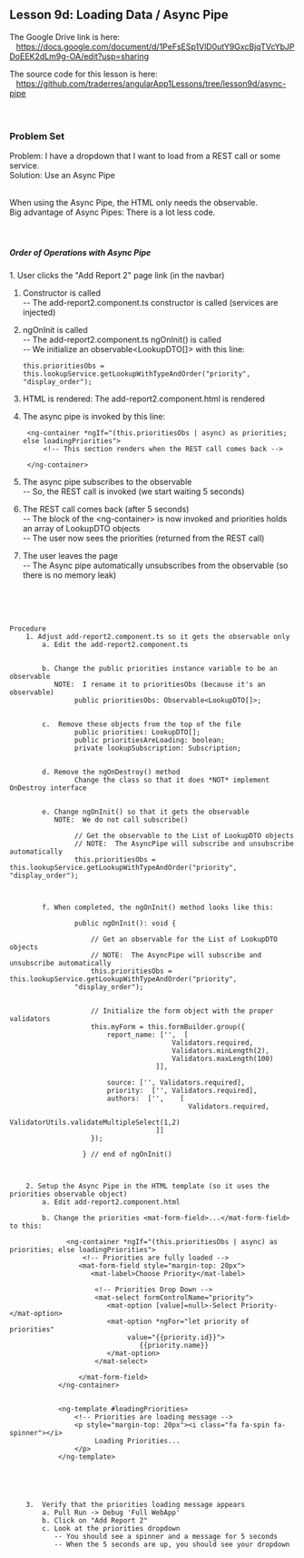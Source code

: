 Lesson 9d:  Loading Data / Async Pipe
-------------------------------------
The Google Drive link is here:<br>
&nbsp;&nbsp;&nbsp;https://docs.google.com/document/d/1PeFsESp1VlD0utY9GxcBjqTVcYbJPDoEEK2dLm9g-OA/edit?usp=sharing
      

The source code for this lesson is here:<br>
&nbsp;&nbsp;&nbsp;https://github.com/traderres/angularApp1Lessons/tree/lesson9d/async-pipe
<br>
<br>
<br>

<h3> Problem Set </h3>

Problem: I have a dropdown that I want to load from a REST call or some service.<br>
Solution: Use an Async Pipe

<br>
When using the Async Pipe, the HTML only needs the observable.<br>
Big advantage of Async Pipes: There is a lot less code.

  
  

<br>
<br>
<br>
<h5>Order of Operations with Async Pipe</h5>
1. User clicks the "Add Report 2" page link (in the navbar)  
 
1. Constructor is called  
    -- The add-report2.component.ts constructor is called (services are injected)  

1. ngOnInit is called  
   -- The add-report2.component.ts ngOnInit() is called  
   -- We initialize an observable&lt;LookupDTO\[]> with this line:
   ```
   this.prioritiesObs = this.lookupService.getLookupWithTypeAndOrder("priority", "display_order");
   ```

1. HTML is rendered: The add-report2.component.html is rendered

1. The async pipe is invoked by this line:
   ```
    <ng-container *ngIf="(this.prioritiesObs | async) as priorities; else loadingPriorities">
        <!-- This section renders when the REST call comes back -->

    </ng-container>
    ```

1. The async pipe subscribes to the observable  
   -- So, the REST call is invoked (we start waiting 5 seconds)  

1. The REST call comes back (after 5 seconds)  
   -- The block of the &lt;ng-container> is now invoked and priorities holds an array of LookupDTO objects  
   -- The user now sees the priorities (returned from the REST call)  

1. The user leaves the page  
   -- The Async pipe automatically unsubscribes from the observable (so there is no memory leak)

<br>
<br>
<br>

```
Procedure
    1. Adjust add-report2.component.ts so it gets the observable only
        a. Edit the add-report2.component.ts


        b. Change the public priorities instance variable to be an observable
           NOTE:  I rename it to prioritiesObs (because it's an observable)
	            public prioritiesObs: Observable<LookupDTO[]>;
	

        c.  Remove these objects from the top of the file
                public priorities: LookupDTO[];
                public prioritiesAreLoading: boolean;
                private lookupSubscription: Subscription;
	

        d. Remove the ngOnDestroy() method
                Change the class so that it does *NOT* implement OnDestroy interface


        e. Change ngOnInit() so that it gets the observable
           NOTE:  We do not call subscribe()

                // Get the observable to the List of LookupDTO objects
                // NOTE:  The AsyncPipe will subscribe and unsubscribe automatically
                this.prioritiesObs = this.lookupService.getLookupWithTypeAndOrder("priority", "display_order");



        f. When completed, the ngOnInit() method looks like this:
                
                public ngOnInit(): void {
                
                    // Get an observable for the List of LookupDTO objects
                    // NOTE:  The AsyncPipe will subscribe and unsubscribe automatically
                    this.prioritiesObs = this.lookupService.getLookupWithTypeAndOrder("priority",
                "display_order");
                
                
                    // Initialize the form object with the proper validators
                    this.myForm = this.formBuilder.group({
                        report_name: ['',  [
                                        Validators.required,
                                        Validators.minLength(2),
                                        Validators.maxLength(100)
                                    ]],
                
                        source: ['', Validators.required],
                        priority:  ['', Validators.required],
                        authors:  ['',    [
                                            Validators.required,
                                            ValidatorUtils.validateMultipleSelect(1,2)
                                    ]]
                    });
                
                  } // end of ngOnInit()



    2. Setup the Async Pipe in the HTML template (so it uses the priorities observable object)
        a. Edit add-report2.component.html

        b. Change the priorities <mat-form-field>...</mat-form-field> to this:
	
              <ng-container *ngIf="(this.prioritiesObs | async) as priorities; else loadingPriorities">
                  <!-- Priorities are fully loaded -->
                 <mat-form-field style="margin-top: 20px">
                    <mat-label>Choose Priority</mat-label>
            
                     <!-- Priorities Drop Down -->
                     <mat-select formControlName="priority">
                        <mat-option [value]=null>-Select Priority-</mat-option>
                        <mat-option *ngFor="let priority of priorities"
                             value="{{priority.id}}">
                                {{priority.name}}
                        </mat-option>
                     </mat-select>
            
                 </mat-form-field>
            </ng-container>


            <ng-template #loadingPriorities>
                <!-- Priorities are loading message -->
                <p style="margin-top: 20px"><i class="fa fa-spin fa-spinner"></i>
                     Loading Priorities...
                </p>
            </ng-template>





    3.  Verify that the priorities loading message appears
        a. Pull Run -> Debug 'Full WebApp'
        b. Click on "Add Report 2"
        c. Look at the priorities dropdown
           -- You should see a spinner and a message for 5 seconds
           -- When the 5 seconds are up, you should see your dropdown
  

```
